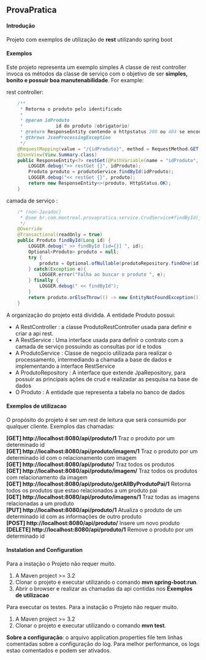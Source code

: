 ## ProvaPratica

#### Introdução

Projeto com exemplos de utilização de **rest** utilizando spring boot



#### Exemplos
Este projeto representa um exemplo simples
A classe de rest controller invoca os métodos da classe de serviço com o objetivo de ser **simples, bonito e possuir boa manutenabilidade**.
For example:

rest controller:

```java
	/**
	 * Retorna o produto pelo identificado
	 * 
	 * @param idProduto
	 *            id do produto (obrigatorio)
	 * @return ResponseEntity contendo o httpstatus 200 ou 404 se encontrado. Para 200 retorna os dados da entidade para 404 uma string de aviso
	 * @throws JsonProcessingException 
	 */
	@RequestMapping(value = "/{idProduto}", method = RequestMethod.GET,  produces = MediaType.APPLICATION_JSON_UTF8_VALUE)
	@JsonView(View.Summary.class)
	public ResponseEntity<?> restGet(@PathVariable(name = "idProduto", required = true) Long idProduto) {
		LOGGER.debug(">> restGet {}", idProduto);
		Produto produto = produtoService.findById(idProduto);
		LOGGER.debug("<< restGet {}", produto);
		return new ResponseEntity<>(produto, HttpStatus.OK);
	}
```

camada de serviço :

```java
	/* (non-Javadoc)
	 * @see br.com.montreal.provapratica.service.CrudService#findById(java.lang.Long)
	 */
	@Override
	@Transactional(readOnly = true)
	public Produto findById(Long id) {
		LOGGER.debug(" >> findById [id={}] ", id);
		Optional<Produto> produto = null;
		try {
			produto = Optional.ofNullable(produtoRepository.findOne(id));
		} catch(Exception e){
			LOGGER.error("Falha ao buscar o produto ", e);
		} finally {
			LOGGER.debug(" << findById");
		}
		return produto.orElseThrow(() -> new EntityNotFoundException());
	}
```

A organização do projeto está dividida.
A entidade Produto possui:
* A RestController : a classe ProdutoRestController usada para definir e criar a api rest.
* A RestService : Uma interface usada para definir o contrato com a camada de serviço possuindo as consultas por id e todos
* A ProdutoService : Classe de negocio utilizada para realizar o processamento, intermediando a chamada a base de dados e implementando a interface RestService
* A ProdutoRepository : A interface  que  extende JpaRepository, para possuir as principais ações de crud e realizadar as pesquisa na base de dados
* O Produto : A entidade que representa a tabela no banco de dados

#### Exemplos de utilizacao

O propósito do projeto é ser um rest de leitura que será consumido por qualquer cliente. Exemplos das chamadas:


**[GET] http://localhost:8080/api/produto/1**  Traz o produto por um determinado id  
**[GET] http://localhost:8080/api/produto/imagem/1**  Traz o produto por um determinado id com o relacionamento com imagem  
**[GET] http://localhost:8080/api/produto/**  Traz todos os produtos  
**[GET] http://localhost:8080/api/produto/imagem/**  Traz todos os produtos com relacionamento da imagem  
**[GET] http://localhost:8080/api/produto/getAllByProdutoPai/1**  Retorna todos os produtos que estao relacionados a um produto pai  
**[GET] http://localhost:8080/api/produto/imagens/1**  Traz todas as imagens relacionadas a um produto  
**[PUT] http://localhost:8080/api/produto/1**  Atualiza o produto de um determinado id com as informações de outro produto  
**[POST] http://localhost:8080/api/produto/**  Insere um  novo produto  
**[DELETE] http://localhost:8080/api/produto/1**  Remove o produto por um determinado id  

#### Instalation and Configuration

Para a instação o Projeto não requer muito.  
1. A Maven project >= 3.2 
2. Clonar o projeto e executar utilizando o comando **mvn spring-boot:run**.
3. Abrir o browser e realizar as chamadas da api contidas nos **Exemplos de utilizacao**

Para executar os testes.
Para a instação o Projeto não requer muito.  
1. A Maven project >= 3.2 
2. Clonar o projeto e executar utilizando o comando **mvn test**.

**Sobre a configuração**: o arquivo application.properties file tem linhas comentadas sobre a configuração do log.
Para melhor performance, os logs estao comentados e podem ser ativados.
